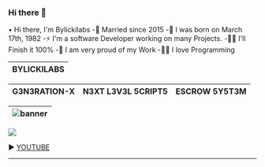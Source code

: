 ### Hi there 👋
• Hi there, I'm Bylickilabs 
  -💍 Married since 2015
  -👶 I was born on March 17th, 1982
  -⚡ I'm a software Developer working on many Projects. 
  -🕵️‍♀️ I'll Finish it 100%
  -🧸 I am very proud of my Work 
  -🧑‍💻 I love Programming
  
| BYLICKILABS |
|---|

| G3N3RATION-X | N3XT L3V3L 5CRIPT5 | ESCROW 5Y5T3M |
|---|---|---|

| ![banner](https://github.com/bylickilabs/bylickilabs/assets/109308073/fd0a4494-54a5-4f5d-8ae8-83194a7400d0) |
|---|

![](https://github.com/bylickilabs/bylickilabs/assets/109308073/bfd77a60-d426-4470-b417-fdbab0166188)

► [YOUTUBE](https://youtu.be/8V62yLUv1io)

---

<!--
**bylickilabs/bylickilabs** is a ✨ _special_ ✨ repository because its `README.md` (this file) appears on your GitHub profile.
-->
